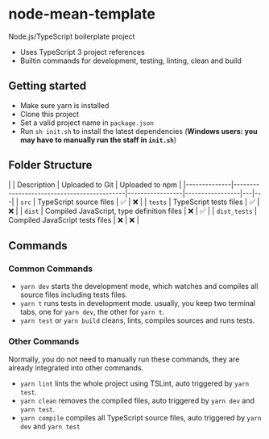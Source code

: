 # node-mean-template

Node.js/TypeScript boilerplate project

* Uses TypeScript 3 project references
* Builtin commands for development, testing, linting, clean and build

## Getting started

* Make sure yarn is installed
* Clone this project
* Set a valid project name in `package.json`
* Run `sh init.sh` to install the latest dependencies (**Windows users: you may have to manually run the staff in `init.sh`**)

## Folder Structure

|              | Description                                | Uploaded to Git | Uploaded to npm |
|--------------|--------------------------------------------|-----------------|-----------------|---|---|
| `src`        | TypeScript source files                    | ✅               | ❌               |
| `tests`      | TypeScript tests files                     | ✅               | ❌               |
| `dist`       | Compiled JavaScript, type definition files | ❌               | ✅               |
| `dist_tests` | Compiled JavaScript tests files            | ❌               | ❌               |

## Commands

### Common Commands
* `yarn dev` starts the development mode, which watches and compiles all source files including tests files.
* `yarn t` runs tests in development mode. usually, you keep two terminal tabs, one for `yarn dev`, the other for `yarn t`.
* `yarn test` or `yarn build` cleans, lints, compiles sources and runs tests.

### Other Commands
Normally, you do not need to manually run these commands, they are already integrated into other commands.

* `yarn lint` lints the whole project using TSLint, auto triggered by `yarn test`.
* `yarn clean` removes the compiled files, auto triggered by `yarn dev` and `yarn test`.
* `yarn compile` compiles all TypeScript source files, auto triggered by `yarn dev` and `yarn test`
